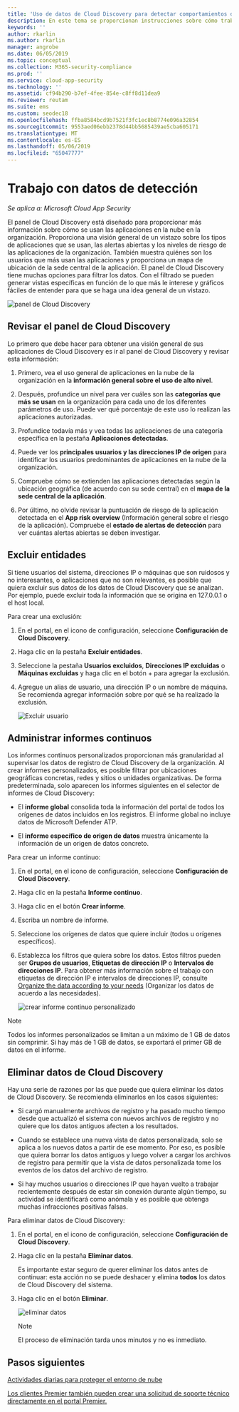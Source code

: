 ```yaml
---
title: 'Uso de datos de Cloud Discovery para detectar comportamientos de riesgo: Cloud App Security | Microsoft Docs'
description: En este tema se proporcionan instrucciones sobre cómo trabajar con datos de Cloud Discovery, lo que incluye trabajar con la puntuación de riesgo de la aplicación.
keywords: ''
author: rkarlin
ms.author: rkarlin
manager: angrobe
ms.date: 06/05/2019
ms.topic: conceptual
ms.collection: M365-security-compliance
ms.prod: ''
ms.service: cloud-app-security
ms.technology: ''
ms.assetid: cf94b290-b7ef-4fee-854e-c8ff8d11dea9
ms.reviewer: reutam
ms.suite: ems
ms.custom: seodec18
ms.openlocfilehash: ffba8584bcd9b7521f3fc1ec8b8774e096a32854
ms.sourcegitcommit: 9553aed06ebb2378d44bb5685439ae5cba605171
ms.translationtype: MT
ms.contentlocale: es-ES
ms.lasthandoff: 05/06/2019
ms.locfileid: "65047777"
---
```

# <a name="working-with-discovery-data"></a>Trabajo con datos de detección

*Se aplica a: Microsoft Cloud App Security*

El panel de Cloud Discovery está diseñado para proporcionar más información sobre cómo se usan las aplicaciones en la nube en la organización. Proporciona una visión general de un vistazo sobre los tipos de aplicaciones que se usan, las alertas abiertas y los niveles de riesgo de las aplicaciones de la organización. También muestra quiénes son los usuarios que más usan las aplicaciones y proporciona un mapa de ubicación de la sede central de la aplicación. El panel de Cloud Discovery tiene muchas opciones para filtrar los datos. Con el filtrado se pueden generar vistas específicas en función de lo que más le interese y gráficos fáciles de entender para que se haga una idea general de un vistazo.

![panel de Cloud Discovery](./media/cloud-discovery-dashboard.png)

## <a name="review-the-cloud-discovery-dashboard"></a>Revisar el panel de Cloud Discovery

Lo primero que debe hacer para obtener una visión general de sus aplicaciones de Cloud Discovery es ir al panel de Cloud Discovery y revisar esta información:
 
1. Primero, vea el uso general de aplicaciones en la nube de la organización en la **información general sobre el uso de alto nivel**.

2. Después, profundice un nivel para ver cuáles son las **categorías que más se usan** en la organización para cada uno de los diferentes parámetros de uso. Puede ver qué porcentaje de este uso lo realizan las aplicaciones autorizadas.

3. Profundice todavía más y vea todas las aplicaciones de una categoría específica en la pestaña **Aplicaciones detectadas**.

4. Puede ver los **principales usuarios y las direcciones IP de origen** para identificar los usuarios predominantes de aplicaciones en la nube de la organización.
5. Compruebe cómo se extienden las aplicaciones detectadas según la ubicación geográfica (de acuerdo con su sede central) en el **mapa de la sede central de la aplicación**.

6. Por último, no olvide revisar la puntuación de riesgo de la aplicación detectada en el **App risk overview** (Información general sobre el riesgo de la aplicación). Compruebe el **estado de alertas de detección** para ver cuántas alertas abiertas se deben investigar.

## <a name="exclude-entities"></a>Excluir entidades

Si tiene usuarios del sistema, direcciones IP o máquinas que son ruidosos y no interesantes, o aplicaciones que no son relevantes, es posible que quiera excluir sus datos de los datos de Cloud Discovery que se analizan. Por ejemplo, puede excluir toda la información que se origina en 127.0.0.1 o el host local.  
  
Para crear una exclusión:  
  
1. En el portal, en el icono de configuración, seleccione **Configuración de Cloud Discovery**.  
2. Haga clic en la pestaña **Excluir entidades**.  
3. Seleccione la pestaña **Usuarios excluidos**, **Direcciones IP excluidas** o **Máquinas excluidas** y haga clic en el botón + para agregar la exclusión.
4. Agregue un alias de usuario, una dirección IP o un nombre de máquina. Se recomienda agregar información sobre por qué se ha realizado la exclusión.
  
     ![Excluir usuario](./media/exclude-user.png "excluir usuario")  

## <a name="manage-continuous-reports"></a>Administrar informes continuos

Los informes continuos personalizados proporcionan más granularidad al supervisar los datos de registro de Cloud Discovery de la organización. Al crear informes personalizados, es posible filtrar por ubicaciones geográficas concretas, redes y sitios o unidades organizativas. De forma predeterminada, solo aparecen los informes siguientes en el selector de informes de Cloud Discovery:  
  
- El **informe global** consolida toda la información del portal de todos los orígenes de datos incluidos en los registros.  El informe global no incluye datos de Microsoft Defender ATP.
  
- El **informe específico de origen de datos** muestra únicamente la información de un origen de datos concreto.  
  
Para crear un informe continuo:  
  
1. En el portal, en el icono de configuración, seleccione **Configuración de Cloud Discovery**.  
  
2. Haga clic en la pestaña **Informe continuo**.  
  
3. Haga clic en el botón **Crear informe**.  
  
4. Escriba un nombre de informe.  
  
5. Seleccione los orígenes de datos que quiere incluir (todos u orígenes específicos).  
  
6. Establezca los filtros que quiera sobre los datos. Estos filtros pueden ser **Grupos de usuarios**, **Etiquetas de dirección IP** o **Intervalos de direcciones IP**. Para obtener más información sobre el trabajo con etiquetas de dirección IP e intervalos de direcciones IP, consulte [Organize the data according to your needs](ip-tags.md) (Organizar los datos de acuerdo a las necesidades).  
  
    ![crear informe continuo personalizado](./media/create-custom-continuous-report.png) 

> [!NOTE]
> Todos los informes personalizados se limitan a un máximo de 1 GB de datos sin comprimir. Si hay más de 1 GB de datos, se exportará el primer GB de datos en el informe.

## <a name="deleting-cloud-discovery-data"></a>Eliminar datos de Cloud Discovery

Hay una serie de razones por las que puede que quiera eliminar los datos de Cloud Discovery. Se recomienda eliminarlos en los casos siguientes:  
  
- Si cargó manualmente archivos de registro y ha pasado mucho tiempo desde que actualizó el sistema con nuevos archivos de registro y no quiere que los datos antiguos afecten a los resultados.  
  
- Cuando se establece una nueva vista de datos personalizada, solo se aplica a los nuevos datos a partir de ese momento. Por eso, es posible que quiera borrar los datos antiguos y luego volver a cargar los archivos de registro para permitir que la vista de datos personalizada tome los eventos de los datos del archivo de registro.  
  
- Si hay muchos usuarios o direcciones IP que hayan vuelto a trabajar recientemente después de estar sin conexión durante algún tiempo, su actividad se identificará como anómala y es posible que obtenga muchas infracciones positivas falsas.  
  
Para eliminar datos de Cloud Discovery:  
  
1. En el portal, en el icono de configuración, seleccione **Configuración de Cloud Discovery**.  
  
2. Haga clic en la pestaña **Eliminar datos**.  
  
    Es importante estar seguro de querer eliminar los datos antes de continuar: esta acción no se puede deshacer y elimina **todos** los datos de Cloud Discovery del sistema.  
  
3. Haga clic en el botón **Eliminar**.  
  
    ![eliminar datos](./media/delete-data.png "eliminar datos")  
  
   > [!NOTE]  
   >  El proceso de eliminación tarda unos minutos y no es inmediato.


 
## <a name="next-steps"></a>Pasos siguientes

[Actividades diarias para proteger el entorno de nube](daily-activities-to-protect-your-cloud-environment.md)   

[Los clientes Premier también pueden crear una solicitud de soporte técnico directamente en el portal Premier.](https://premier.microsoft.com/)  
  
  
